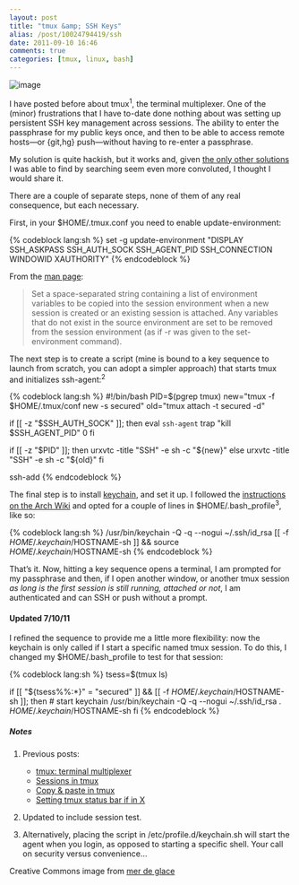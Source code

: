```yaml
---
layout: post
title: "tmux &amp; SSH Keys"
alias: /post/10024794419/ssh
date: 2011-09-10 16:46
comments: true
categories: [tmux, linux, bash]
---
```

![image](http://dl.dropbox.com/u/261312/Blog-images/tmux-ssh.jpg)

I have posted before about tmux<sup>1</sup>, the terminal multiplexer. One of the
(minor) frustrations that I have to-date done nothing about was setting
up persistent SSH key management across sessions. The ability to enter
the passphrase for my public keys once, and then to be able to access
remote hosts—or {git,hg} push—without having to re-enter a passphrase.

My solution is quite hackish, but it works and, given 
[the only other solutions](http://duckduckgo.com/?q=tmux+ssh-agent "tmux and ssh-agent on DDG")
I was able to find by searching seem even more convoluted, I thought I
would share it.

There are a couple of separate steps, none of them of any real
consequence, but each necessary.

First, in your <span class="file">$HOME/.tmux.conf</span> you need to enable update-environment:

{% codeblock lang:sh %}
set -g update-environment "DISPLAY SSH_ASKPASS SSH_AUTH_SOCK
SSH_AGENT_PID SSH_CONNECTION WINDOWID XAUTHORITY"
{% endcodeblock %}

From the [man page](http://www.openbsd.org/cgi-bin/man.cgi?query=tmux&sektion=1 "tmux manual"):

> Set a space-separated string containing a list of environment
> variables to be copied into the session environment when a new session
> is created or an existing session is attached. Any variables that do
> not exist in the source environment are set to be removed from the
> session environment (as if -r was given to the set-environment
> command).

The next step is to create a script (mine is bound to a key sequence to
launch from scratch, you can adopt a simpler approach) that starts tmux
and initializes ssh-agent:<sup>2</sup>

{% codeblock lang:sh %}
#!/bin/bash
PID=$(pgrep tmux)
new="tmux -f $HOME/.tmux/conf new -s secured"
old="tmux attach -t secured -d"

if [[ -z "$SSH_AUTH_SOCK" ]]; then
    eval `ssh-agent`
    trap "kill $SSH_AGENT_PID" 0
fi

if [[ -z "$PID" ]]; then
    urxvtc -title "SSH" -e sh -c "${new}"
else
    urxvtc -title "SSH" -e sh -c "${old}"
fi

ssh-add
{% endcodeblock %}

The final step is to install
[keychain](http://www.funtoo.org/wiki/Keychain "Keychain homepage"), and
set it up. I followed the 
[instructions on the Arch Wiki](https://wiki.archlinux.org/index.php/SSH_Keys#Using_keychain "...because it rocks!")
and opted for a couple of lines in <span class="file">$HOME/.bash\_profile</span><sup>3</sup>, like so:

{% codeblock lang:sh %}
/usr/bin/keychain -Q -q --nogui ~/.ssh/id_rsa
[[ -f $HOME/.keychain/$HOSTNAME-sh ]] && 
    source $HOME/.keychain/$HOSTNAME-sh
{% endcodeblock %}

That’s it. Now, hitting a key sequence opens a terminal, I am prompted
for my passphrase and then, if I open another window, or another tmux
session *as long is the first session is still running, attached or
not*, I am authenticated and can SSH or push without a prompt.

#### Updated 7/10/11

I refined the sequence to provide me a little more flexibility: now the
keychain is only called if I start a specific named tmux session. To do
this, I changed my <span class="file">$HOME/.bash_profile</span> to test for that session:

{% codeblock lang:sh %}
tsess=$(tmux ls)

if [[ "${tsess%%:*}" = "secured" ]] && 
   [[ -f $HOME/.keychain/$HOSTNAME-sh ]]; then
    # start keychain
    /usr/bin/keychain -Q -q --nogui ~/.ssh/id_rsa
    . $HOME/.keychain/$HOSTNAME-sh
fi
{% endcodeblock %}

##### Notes
1.  Previous posts:
    -   [tmux: terminal multiplexer](http://jasonwryan.com/blog/2010/01/07/tmux-terminal-multiplexer/ "First post on tmux")
    -   [Sessions in tmux](http://jasonwryan.com/blog/2010/10/03/sessions-in-tmux/ "tmux sessions")
    -   [Copy & paste in tmux](http://jasonwryan.com/blog/2011/06/07/copy-and-paste-in-tmux/ "Copy and paste in tmux")
    -   [Setting tmux status bar if in X](http://jasonwryan.com/blog/2011/06/10/setting-tmux-status-bar-if-in-x/ "tmux status bars")

2.  Updated to include session test. 
3.  Alternatively, placing the script in <span class="file">/etc/profile.d/keychain.sh</span> will
    start the agent when you login, as opposed to starting a specific
    shell. Your call on security versus convenience…

Creative Commons image from [mer de glace](http://www.flickr.com/photos/marts-pics/2292588212/in/photostream/ "Public Key on Flickr")
